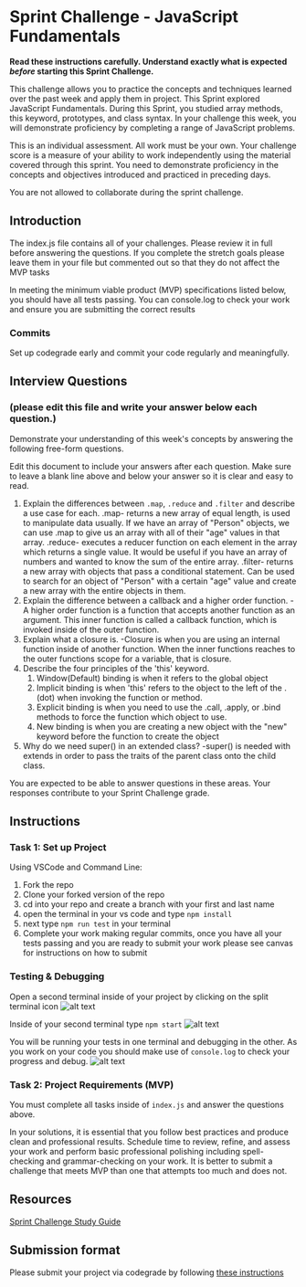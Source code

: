 # Sprint Challenge - JavaScript Fundamentals

**Read these instructions carefully. Understand exactly what is expected _before_ starting this Sprint Challenge.**

This challenge allows you to practice the concepts and techniques learned over the past week and apply them in project. This Sprint explored JavaScript Fundamentals. During this Sprint, you studied array methods, this keyword, prototypes, and class syntax. In your challenge this week, you will demonstrate proficiency by completing a range of JavaScript problems.

This is an individual assessment. All work must be your own. Your challenge score is a measure of your ability to work independently using the material covered through this sprint. You need to demonstrate proficiency in the concepts and objectives introduced and practiced in preceding days.

You are not allowed to collaborate during the sprint challenge. 

## Introduction

The index.js file contains all of your challenges. Please review it in full before answering the questions. If you complete the stretch goals please leave them in your file but commented out so that they do not affect the MVP tasks 

In meeting the minimum viable product (MVP) specifications listed below, you should have all tests passing. You can console.log to check your work and ensure you are submitting the correct results 

### Commits

Set up codegrade early and commit your code regularly and meaningfully. 

## Interview Questions
### (please edit this file and write your answer below each question.)
Demonstrate your understanding of this week's concepts by answering the following free-form questions.

Edit this document to include your answers after each question. Make sure to leave a blank line above and below your answer so it is clear and easy to read.

1. Explain the differences between `.map`, `.reduce` and `.filter` and describe a use case for each. 
    .map- returns a new array of equal length, is used to manipulate data usually. If we have an array of "Person" objects, we can use .map to give us an array with all of their "age" values in that array.
    .reduce- executes a reducer function on each element in the array which returns a single value. It would be useful if you have an array of numbers and wanted to know the sum of the entire array.
    .filter- returns a new array with objects that pass a conditional statement. Can be used to search for an object of "Person" with a certain "age" value and create a new array with the entire objects in them.
2. Explain the difference between a callback and a higher order function.
    -A higher order function is a function that accepts another function as an argument. This inner function is called a callback function, which is invoked inside of the outer function.
3. Explain what a closure is.
    -Closure is when you are using an internal function inside of another function. When the inner functions reaches to the outer functions scope for a variable, that is closure.
4. Describe the four principles of the 'this' keyword.
    1. Window(Default) binding is when it refers to the global object
    2. Implicit binding is when 'this' refers to the object to the left of the .(dot) when invoking the function or method.
    3. Explicit binding is when you need to use the .call, .apply, or .bind methods to force the function which object to use.
    4. New binding is when you are creating a new object with the "new" keyword before the function to create the object
5. Why do we need super() in an extended class?
    -super() is needed with extends in order to pass the traits of the parent class onto the child class.

You are expected to be able to answer questions in these areas. Your responses contribute to your Sprint Challenge grade. 

## Instructions

### Task 1: Set up Project

Using VSCode and Command Line:


1. Fork the repo
2. Clone your forked version of the repo
3. cd into your repo and create a branch with your first and last name
4. open the terminal in your vs code and type `npm install`
5. next type `npm run test` in your terminal
6. Complete your work making regular commits, once you have all your tests passing and you are ready to submit your work please see canvas for instructions on how to submit

### Testing & Debugging

Open a second terminal inside of your project by clicking on the split terminal icon
![alt text](assets/split_terminal.png "Split Terminal")

Inside of your second terminal type `npm start` 
![alt text](assets/npm_start.png "type npm start")

You will be running your tests in one terminal and debugging in the other. As you work on your code you should make use of `console.log` to check your progress and debug.
![alt text](assets/tests_debug_terminal_final.png "your terminal should look like this")

### Task 2: Project Requirements (MVP)

You must complete all tasks inside of `index.js` and answer the questions above.

In your solutions, it is essential that you follow best practices and produce clean and professional results. Schedule time to review, refine, and assess your work and perform basic professional polishing including spell-checking and grammar-checking on your work. It is better to submit a challenge that meets MVP than one that attempts too much and does not.

## Resources
 
 [Sprint Challenge Study Guide](https://www.notion.so/lambdaschool/Unit-1-Sprint-3-Study-Guide-033a9a00659a4ef98c12eb97e49a6110)

## Submission format

Please submit your project via codegrade by following [these instructions](https://www.notion.so/lambdaschool/Submitting-an-assignment-via-Code-Grade-A-Step-by-Step-Walkthrough-07bd65f5f8364e709ecb5064735ce374)

